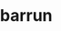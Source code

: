 barrun
======
<!DOCTYPE html>
<html>
  <head>
    <title>Place searches</title>
    <meta name="viewport" content="initial-scale=1.0, user-scalable=no">
    <meta charset="utf-8">
    <style>
      html, body, #map-canvas {
        height: 100%;
        margin: 0px;
        padding: 0px
      }
    </style>
    <script src="https://maps.googleapis.com/maps/api/js?v=3.exp&libraries=places"></script>
    <script>
var map;
var service;
var marker;
var pos;
var infowindow;


function initialize() {

    var mapOptions = {
        zoom: 15
    };

    map = new google.maps.Map(document.getElementById('map-canvas'), mapOptions);
    console.log(map);

    // Try HTML5 geolocation
    if (navigator.geolocation) {
        navigator.geolocation.getCurrentPosition(function(position) {
            pos = new google.maps.LatLng(position.coords.latitude,
                                         position.coords.longitude);

            infowindow = new google.maps.InfoWindow({
                map: map,
                position: pos,
                content: 'Located'
            });

            map.setCenter(pos);

            var request = {
                location:pos,
                radius:500,
                types: ['store']
            };

            infowindow = new google.maps.InfoWindow();
            var service = new google.maps.places.PlacesService(map);
            service.nearbySearch(request,callback);
        }, function() {
            handleNoGeolocation(true);
        });
    } else {
        // Browser doesn't support Geolocation
        handleNoGeolocation(false);
    }

    function callback(results, status) {
        if (status == google.maps.places.PlacesServiceStatus.OK) {
            for (var i = 0; i < results.length; i++) {
                console.log('after / to createMarker');
                createMarker(results[i]);
            }
        }
    }
}

function createMarker(place) {
  var placeLoc = place.geometry.location;
  var marker = new google.maps.Marker({
    map: map,
    position: place.geometry.location
  });

  google.maps.event.addListener(marker, 'click', function() {
    infowindow.setContent(place.name);
    infowindow.open(map, this);
  });
}

function handleNoGeolocation(errorFlag) {
  if (errorFlag) {
    var content = 'Error: The Geolocation service failed.';
  } else {
    var content = 'Error: Your browser doesn\'t support geolocation.';
  }

  var options = {
    map: map,
    position: new google.maps.LatLng(60, 105),
    content: content
  };

  var infowindow = new google.maps.InfoWindow(options);
  map.setCenter(options.position);
}

google.maps.event.addDomListener(window, 'load', initialize);
    </script>
  </head>
  <body>
    <div id="map-canvas"></div>
  </body>
</html>
